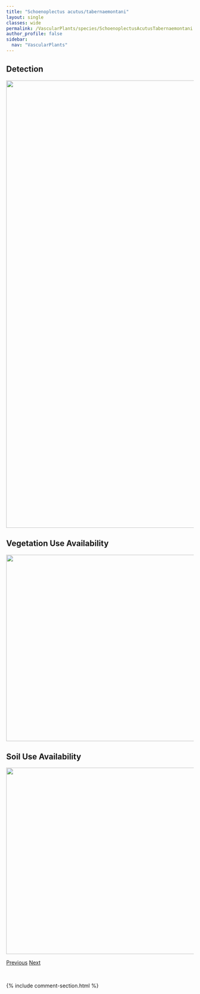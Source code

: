```yaml
---
title: "Schoenoplectus acutus/tabernaemontani"
layout: single
classes: wide
permalink: /VascularPlants/species/SchoenoplectusAcutusTabernaemontani
author_profile: false
sidebar:
  nav: "VascularPlants"
---
```


<h2>Detection</h2>

<a href="https://drive.google.com/uc?export=view&id=1-zFbIL-QeAvVJbwW809SEbiqtFibf9ZS">
<img src="https://drive.google.com/uc?export=view&id=1-zFbIL-QeAvVJbwW809SEbiqtFibf9ZS" height = "1200" width = "800">
</a>


<h2>Vegetation Use Availability</h2>

<a href="https://drive.google.com/uc?export=view&id=1-o3Xh8yvziVmkGftVMNAta2-8pItB97-">
<img src="https://drive.google.com/uc?export=view&id=1-o3Xh8yvziVmkGftVMNAta2-8pItB97-" height = "500" width = "1000">
</a>


<h2>Soil Use Availability</h2>

<a href="https://drive.google.com/uc?export=view&id=15GFfwqBPDvzv2cg7IUyBa-eG_tkYXf6M">
<img src="https://drive.google.com/uc?export=view&id=15GFfwqBPDvzv2cg7IUyBa-eG_tkYXf6M" height = "500" width = "1000">
</a>


<a href="/DevelopmentWebsite/VascularPlants/species/Schoenoplectus" class="pagination--pager" title="Schoenoplectus">Previous</a> <a href="/DevelopmentWebsite/VascularPlants/species/SchoenoplectusPungens" class="pagination--pager" title="Schoenoplectus pungens">Next</a>

<p>&nbsp;</p>

{% include comment-section.html %}
